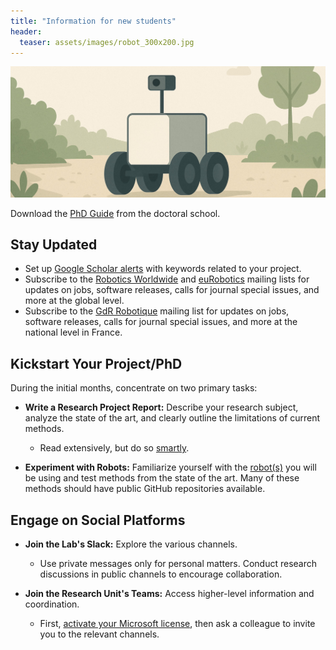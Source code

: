 ```yaml
---
title: "Information for new students"
header:
  teaser: assets/images/robot_300x200.jpg
---
```


![intro figure](/assets/images/robot_1200x500.jpg)

Download the [PhD Guide](https://dred.uca.fr/etudes-doctoralesbr-hdr/etudes-doctorales/espace-des-doctorants/guide-du-doctorant) from the doctoral school.

## Stay Updated

- Set up [Google Scholar alerts](https://scholar.google.fr/scholar_alerts?view_op=list_alerts&hl=en) with keywords related to your project.
- Subscribe to the [Robotics Worldwide](https://www.robotics-worldwide.org/) and [euRobotics](http://mailing.eu-robotics.net/subscribe/community) mailing lists for updates on jobs, software releases, calls for journal special issues, and more at the global level.
- Subscribe to the [GdR Robotique](https://www.gdr-robotique.org) mailing list for updates on jobs, software releases, calls for journal special issues, and more at the national level in France.

## Kickstart Your Project/PhD

During the initial months, concentrate on two primary tasks:

- **Write a Research Project Report:** Describe your research subject, analyze the state of the art, and clearly outline the limitations of current methods.
  - Read extensively, but do so [smartly](https://web.stanford.edu/class/ee384m/Handouts/HowtoReadPaper.pdf).

- **Experiment with Robots:** Familiarize yourself with the [robot(s)](https://github.com/Tirrex-Roboterrium/tirrex_workspace) you will be using and test methods from the state of the art. Many of these methods should have public GitHub repositories available.

## Engage on Social Platforms

- **Join the Lab's Slack:** Explore the various channels.
  - Use private messages only for personal matters. Conduct research discussions in public channels to encourage collaboration.

- **Join the Research Unit's Teams:** Access higher-level information and coordination.
  - First, [activate your Microsoft license](https://www.microsoft.com/en-us/education), then ask a colleague to invite you to the relevant channels.
